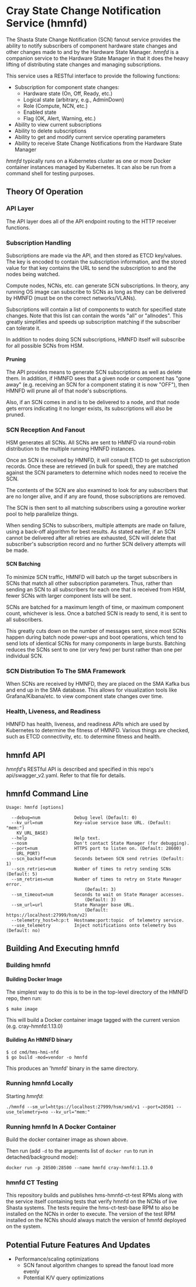 # Cray State Change Notification Service (hmnfd)

The Shasta State Change Notification (SCN) fanout service provides the ability
to notify subscribers of component hardware state changes and other changes
made to and by the Hardware State Manager.  _hmnfd_ is a companion service
to the Hardware State Manager in that it does the heavy lifting of 
distributing state changes and managing subscriptions.

This service uses a RESTful interface to provide the following functions:

* Subscription for component state changes:
  * Hardware state (On, Off, Ready, etc.)
  * Logical state (arbitrary, e.g., AdminDown)
  * Role (Compute, NCN, etc.)
  * Enabled state
  * Flag (OK, Alert, Warning, etc.)
* Ability to view current subscriptions
* Ability to delete subscriptions
* Ability to get and modify current service operating parameters
* Ability to receive State Change Notifications from the Hardware State Manager

_hmnfd_ typically runs on a Kubernetes cluster as one or more Docker container 
instances managed by Kubernetes.  It can also be run from a command shell 
for testing purposes.

## Theory Of Operation

### API Layer

The API layer does all of the API endpoint routing to the HTTP receiver
functions.

### Subscription Handling

Subscriptions are made via the API, and then stored as ETCD key/values.
The key is encoded to contain the subscription information, and the 
stored value for that key contains the URL to send the subscription to
and the nodes being watched.

Compute nodes, NCNs, etc. can generate SCN subscriptions.  In theory, 
any running OS image can subscribe to SCNs as long as they can be 
delivered by HMNFD (must be on the correct networks/VLANs).

Subscriptions will contain a list of components to watch for specified
state changes.  Note that this list can contain the words "all" or
"allnodes".  This greatly simplifies and speeds up subscription matching
if the subscriber can tolerate it.

In addition to nodes doing SCN subscriptions, HMNFD itself will subscribe
for all possible SCNs from HSM.

#### Pruning

The API provides means to generate SCN subscriptions as well as delete
them.  In addition, if HMNFD sees that a given node or component has
"gone away" (e.g. receiving an SCN for a component stating it is now "OFF"),
then HMNFD will prune all of that node's subscriptions.

Also, if an SCN comes in and is to be delivered to a node, and that node
gets errors indicating it no longer exists, its subscriptions will
also be pruned.

### SCN Reception And Fanout

HSM generates all SCNs.  All SCNs are sent to HMNFD via round-robin 
distribution to the multiple running HMNFD instances.  

Once an SCN is received by HMNFD, it will consult ETCD to get subscription
records.  Once these are retrieved (in bulk for speed), they are matched
against the SCN parameters to determine which nodes need to receive the
SCN.

The contents of the SCN are also examined to look for any subscribers that
are no longer alive, and if any are found, those subscriptions are removed.

The SCN is then sent to all matching subscribers using a goroutine worker
pool to help parallelize things.

When sending SCNs to subscribers, multiple attempts are made on failure,
using a back-off algorithm for best results.  As stated earlier, if
an SCN cannot be delivered after all retries are exhausted, SCN will
delete that subscriber's subscription record and no further SCN delivery
attempts will be made.

#### SCN Batching

To minimize SCN traffic, HMNFD will batch up the target subscribers
in SCNs that match all other subscription parameters.  Thus, rather
than sending an SCN to all subscribers for each one that is received
from HSM, fewer SCNs with larger component lists will be sent.

SCNs are batched for a maximum length of time, or maximum component
count, whichever is less.  Once a batched SCN is ready to send, it
is sent to all subscribers.

This greatly cuts down on the number of messages sent, since most SCNs
happen during batch node power-ups and boot operations, which tend
to send lots of identical SCNs for many components in large bursts.
Batching reduces the SCNs sent to one (or very few) per burst rather
than one per individual SCN.


### SCN Distribution To The SMA Framework

When SCNs are received  by HMNFD, they are placed on the SMA Kafka bus
and end up in the SMA database.  This allows for visualization tools 
like Grafana/Kibana/etc. to view component state changes over time.

### Health, Liveness, and Readiness

HMNFD has health, liveness, and readiness APIs which are used by Kubernetes
to determine the fitness of HMNFD.  Various things are checked, such as
ETCD connectivity, etc. to determine fitness and health.

## hmnfd API

_hmnfd_'s RESTful API is described and specified in this repo's 
api/swagger_v2.yaml.  Refer to that file for details.

## hmnfd Command Line

```
Usage: hmnfd [options]

  --debug=num             Debug level (Default: 0)
  --kv_url=num            Key-value service base URL. (Default: "mem:")
	KV_URL_BASE)
  --help                  Help text.
  --nosm                  Don't contact State Manager (for debugging).
  --port=num              HTTPS port to listen on. (Default: 28600)
	URL_PORT)
  --scn_backoff=num       Seconds between SCN send retries (Default: 1)
  --scn_retries=num       Number of times to retry sending SCNs (Default: 5)
  --sm_retries=num        Number of times to retry on State Manager error. 
                              (Default: 3)
  --sm_timeout=num        Seconds to wait on State Manager accesses. 
                              (Default: 3)
  --sm_url=url            State Manager base URL. 
                              (Default: https://localhost:27999/hsm/v2)
  --telemetry_host=h:p:t  Hostname:port:topic  of telemetry service.
  --use_telemetry         Inject notifications onto telemetry bus (Default: no)

```


## Building And Executing hmnfd

### Building hmnfd

#### Building Docker Image

The simplest way to do this is to be in the top-level directory of the HMNFD
repo, then run:

```
$ make image
```

This will build a Docker container image tagged with the current version
(e.g. cray-hmnfd:1.13.0)

#### Building An HMNFD binary

```
$ cd cmd/hms-hmi-nfd
$ go build -mod=vendor -o hmnfd
```

This produces an 'hmnfd' binary in the same directory.

### Running hmnfd Locally

Starting _hmnfd_:

```
./hmnfd --sm_url=https://localhost:27999/hsm/smd/v1 --port=28501 --use_telemetry=no --kv_url="mem:"
```

### Running hmnfd In A Docker Container

Build the docker container image as shown above.

Then run (add `-d` to the arguments list of `docker run` to run in detached/background mode):

```
docker run -p 28500:28500 --name hmnfd cray-hmnfd:1.13.0
```

### hmnfd CT Testing

This repository builds and publishes hms-hmnfd-ct-test RPMs along with the service itself containing tests that verify hmnfd on the
NCNs of live Shasta systems. The tests require the hms-ct-test-base RPM to also be installed on the NCNs in order to execute.
The version of the test RPM installed on the NCNs should always match the version of hmnfd deployed on the system.

## Potential Future Features And Updates

* Performance/scaling optimizations
  * SCN fanout algorithm changes to spread the fanout load more evenly
  * Potential K/V query optimizations

